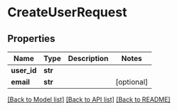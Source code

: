 # CreateUserRequest


## Properties
Name | Type | Description | Notes
------------ | ------------- | ------------- | -------------
**user_id** | **str** |  | 
**email** | **str** |  | [optional] 

[[Back to Model list]](../README.md#documentation-for-models) [[Back to API list]](../README.md#documentation-for-api-endpoints) [[Back to README]](../README.md)



